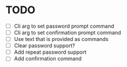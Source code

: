 # TODO
  - [ ] Cli arg to set password prompt command
  - [ ] Cli arg to set confirmation prompt command
  - [ ] Use text that is provided as commands
  - [ ] Clear password support?
  - [ ] Add repeat password support
  - [ ] Add confirmation command
